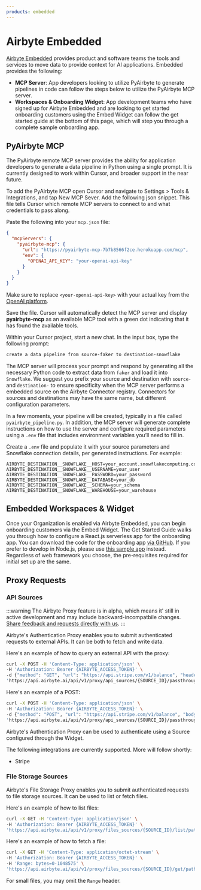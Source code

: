```yaml
---
products: embedded
---
```


# Airbyte Embedded

[Airbyte Embedded](https://airbyte.com/ai) provides product and software teams the tools and services to move data to provide context for AI applications. Embedded provides the following:

- **MCP Server**: App developers looking to utilize PyAirbyte to generate pipelines in code can follow the steps below to utilize the PyAirbyte MCP server. 
- **Workspaces & Onboarding Widget**: App development teams who have signed up for Airbyte Embedded and are looking to get started onboarding customers using the Embed Widget can follow the get started guide at the bottom of this page, which will step you through a complete sample onboarding app.


## PyAirbyte MCP

The PyAirbyte remote MCP server provides the ability for application developers to generate a data pipeline in Python using a single prompt. It is currently designed to work within Cursor, and broader support in the near future.

To add the PyAirbyte MCP open Cursor and navigate to Settings > Tools & Integrations, and tap New MCP Sever. Add the following json snippet. This file tells Cursor which remote MCP servers to connect to and what credentials to pass along.

Paste the following into your `mcp.json` file:

```json
{
  "mcpServers": {
    "pyairbyte-mcp": {
      "url": "https://pyairbyte-mcp-7b7b8566f2ce.herokuapp.com/mcp",
      "env": {
        "OPENAI_API_KEY": "your-openai-api-key"
      }
    }
  }
}
```

Make sure to replace `<your-openai-api-key>` with your actual key from the [OpenAI platform](https://platform.openai.com/account/api-keys).

Save the file. Cursor will automatically detect the MCP server and display **pyairbyte-mcp** as an available MCP tool with a green dot indicating that it has found the available tools.

Within your Cursor project, start a new chat. In the input box, type the following prompt:

```bash
create a data pipeline from source-faker to destination-snowflake
```

The MCP server will process your prompt and respond by generating all the necessary Python code to extract data from `faker` and load it into `Snowflake`. We suggest you prefix your source and destination with `source-` and `destination-` to ensure specificity when the MCP server performs a embedded source on the Airbyte Connector registry. Connectors for sources and destinations may have the same name, but different configuration parameters.

In a few moments, your pipeline will be created, typically in a file called `pyairbyte_pipeline.py`. In addition, the MCP server will generate complete instructions on how to use the server and configure required parameters using a  `.env` file that includes environment variables you’ll need to fill in.

Create a `.env` file and populate it with your source parameters and Snowflake connection details, per generated instructions. For example:

```env
AIRBYTE_DESTINATION__SNOWFLAKE__HOST=your_account.snowflakecomputing.com
AIRBYTE_DESTINATION__SNOWFLAKE__USERNAME=your_user
AIRBYTE_DESTINATION__SNOWFLAKE__PASSWORD=your_password
AIRBYTE_DESTINATION__SNOWFLAKE__DATABASE=your_db
AIRBYTE_DESTINATION__SNOWFLAKE__SCHEMA=your_schema
AIRBYTE_DESTINATION__SNOWFLAKE__WAREHOUSE=your_warehouse
```

## Embedded Workspaces & Widget

Once your Organization is enabled via Airbyte Embedded, you can begin onboarding customers via the Embed Widget. The Get Started Guide walks you through how to configure a React.js serverless app for the onboarding app. You can download the code for the onboarding app [via GitHub](https://github.com/airbytehq/embedded-sampleweb-reactjs). If you prefer to develop in Node.js, please use [this sample app](https://github.com/airbytehq/embedded-sampleweb-nodejs) instead. Regardless of web framework you choose, the pre-requisites required for initial set up are the same.

## Proxy Requests

### API Sources
:::warning
The Airbyte Proxy feature is in alpha, which means it' still in active development and may include backward-incompatbile changes. [Share feedback and requests directly with us](mailto:sonar@airbyte.io).
:::

Airbyte's Authentication Proxy enables you to submit authenticated requests to external APIs. It can be both to fetch and write data.

Here's an example of how to query an external API with the proxy:

```bash
curl -X POST -H 'Content-Type: application/json' \
-H 'Authorization: Bearer {AIRBYTE_ACCESS_TOKEN}' \
-d {"method": "GET", "url": "https://api.stripe.com/v1/balance", "headers": {"additional_header_key": "value"}}' \
'https://api.airbyte.ai/api/v1/proxy/api_sources/{SOURCE_ID}/passthrough'
```

Here's an example of a POST:

```bash
curl -X POST -H 'Content-Type: application/json' \
-H 'Authorization: Bearer {AIRBYTE_ACCESS_TOKEN}' \
-d {"method": "POST", "url": "https://api.stripe.com/v1/balance", "body": {"key": "value"}}' \
'https://api.airbyte.ai/api/v1/proxy/api_sources/{SOURCE_ID}/passthrough'
```

Airbyte's Authentication Proxy can be used to authenticate using a Source configured through the Widget.

The following integrations are currently supported. More will follow shortly:
- Stripe

### File Storage Sources

Airbyte's File Storage Proxy enables you to submit authenticated requests to file storage sources. It can be used to list or fetch files.

Here's an example of how to list files:
```bash
curl -X GET -H 'Content-Type: application/json' \
-H 'Authorization: Bearer {AIRBYTE_ACCESS_TOKEN}' \
'https://api.airbyte.ai/api/v1/proxy/files_sources/{SOURCE_ID}/list/path/to/directory/or/file/prefix'
```

Here's an example of how to fetch a file:
```bash
curl -X GET -H 'Content-Type: application/octet-stream' \
-H 'Authorization: Bearer {AIRBYTE_ACCESS_TOKEN}' \
-H 'Range: bytes=0-1048575' \
'https://api.airbyte.ai/api/v1/proxy/files_sources/{SOURCE_ID}/get/path/to/file'
```

For small files, you may omit the `Range` header.